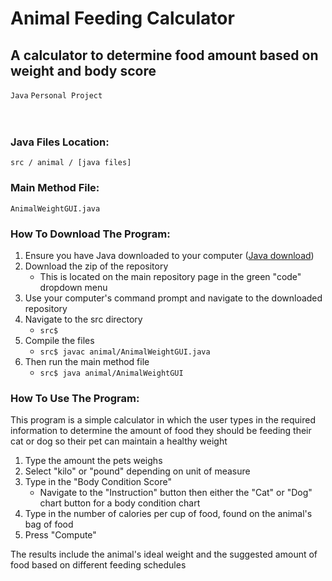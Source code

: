 # Animal Feeding Calculator
<h2>A calculator to determine food amount based on weight and body score</h2>

<code>Java</code>
<code>Personal Project</code>
</br>
</br>
</br>
<h3>Java Files Location:</h3>

<code>src / animal / [java files]</code>

<h3>Main Method File:</h3>

<code>AnimalWeightGUI.java</code>

<h3>How To Download The Program:</h3>
<ol>
  <li>Ensure you have Java downloaded to your computer (<a href="www.java.com">Java download</a>)</li>
  <li>Download the zip of the repository
    <ul>
      <li>This is located on the main repository page in the green "code" dropdown menu</li>
    </ul>
  </li>
  <li>Use your computer's command prompt and navigate to the downloaded repository</li>
  <li>Navigate to the src directory
    <ul>
      <li>
        <code>src$</code>
      </li>
    </ul>
  </li>
  <li>Compile the files
    <ul>
      <li>
        <code>src$ javac animal/AnimalWeightGUI.java</code>
      </li>
    </ul>
  </li>
  <li>Then run the main method file
    <ul>
      <li>
        <code>src$ java animal/AnimalWeightGUI</code>
      </li>
    </ul>
  </li>
</ol>

<h3>How To Use The Program:</h3>
This program is a simple calculator in which the user types in the required information to determine 
the amount of food they should be feeding their cat or dog so their pet can maintain a healthy weight
<ol>
  <li>Type the amount the pets weighs</li>
  <li>Select "kilo" or "pound" depending on unit of measure</li>
  <li>Type in the "Body Condition Score"
    <ul>
      <li>Navigate to the "Instruction" button then either the "Cat" or "Dog" chart button for a body condition chart</li>
    </ul>
  </li>
  <li>Type in the number of calories per cup of food, found on the animal's bag of food</li>
  <li>Press "Compute"</li>
</ol>
<p>The results include the animal's ideal weight and the suggested amount of food based on different feeding schedules</p>

